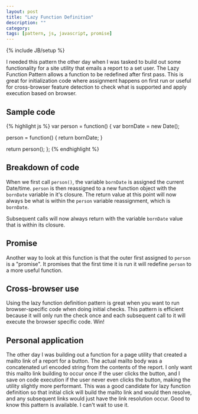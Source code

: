 ```yaml
---
layout: post
title: "Lazy Function Definition"
description: ""
category: 
tags: [pattern, js, javascript, promise]
---
```

{% include JB/setup %}

I needed this pattern the other day when I was tasked to build out some functionality for a site utility that emails a report to a set user. The Lazy Function Pattern allows a function to be redefined after first pass. This is great for initialization code where assignment happens on first run or useful for cross-browser feature detection to check what is supported and apply execution based on browser.

## Sample code

{% highlight js %}
var person = function() {
  var bornDate = new Date();

  person = function() {
      return bornDate;
  }

  return person();
};
{% endhighlight %}

## Breakdown of code

When we first call `person()`, the variable `bornDate` is assigned the current Date/time. `person` is then reassigned to a new function object with the `bornDate` variable in it's closure. The return value at this point will now always be what is within the `person` variable reassignment, which is `bornDate`.

Subsequent calls will now always return with the variable `bornDate` value that is within its closure.

## Promise

Another way to look at this function is that the outer first assigned to `person` is a "promise". It promises that the first time it is run it will redefine `person` to a more useful function.

## Cross-browser use

Using the lazy function definition pattern is great when you want to run browser-specific code when doing initial checks. This pattern is efficient because it will only run the check once and each subsequent call to it will execute the browser specific code. Win!


## Personal application

The other day I was building out a function for a page utility that created a mailto link of a report for a button. The actual mailto body was a concatenated url encoded string from the contents of the report. I only want this mailto link building to occur once if the user clicks the button, and I save on code execution if the user never even clicks the button, making the utility slightly more performant. This was a good candidate for lazy function definition so that initial click will build the mailto link and would then resolve, and any subsequent links would just have the link resolution occur. Good to know this pattern is available. I can't wait to use it.
